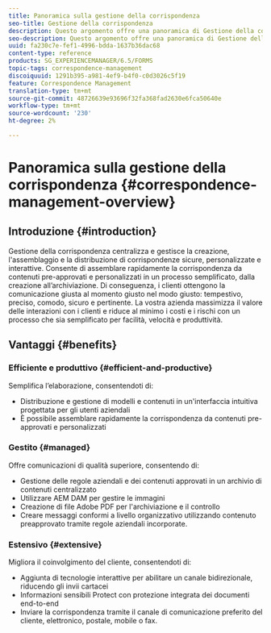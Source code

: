```yaml
---
title: Panoramica sulla gestione della corrispondenza
seo-title: Gestione della corrispondenza
description: Questo argomento offre una panoramica di Gestione della corrispondenza.
seo-description: Questo argomento offre una panoramica di Gestione della corrispondenza.
uuid: fa230c7e-fef1-4996-bdda-1637b36dac68
content-type: reference
products: SG_EXPERIENCEMANAGER/6.5/FORMS
topic-tags: correspondence-management
discoiquuid: 1291b395-a981-4ef9-b4f0-c0d3026c5f19
feature: Correspondence Management
translation-type: tm+mt
source-git-commit: 48726639e93696f32fa368fad2630e6fca50640e
workflow-type: tm+mt
source-wordcount: '230'
ht-degree: 2%

---
```



# Panoramica sulla gestione della corrispondenza {#correspondence-management-overview}

## Introduzione {#introduction}

Gestione della corrispondenza centralizza e gestisce la creazione, l&#39;assemblaggio e la distribuzione di corrispondenze sicure, personalizzate e interattive. Consente di assemblare rapidamente la corrispondenza da contenuti pre-approvati e personalizzati in un processo semplificato, dalla creazione all’archiviazione. Di conseguenza, i clienti ottengono la comunicazione giusta al momento giusto nel modo giusto: tempestivo, preciso, comodo, sicuro e pertinente. La vostra azienda massimizza il valore delle interazioni con i clienti e riduce al minimo i costi e i rischi con un processo che sia semplificato per facilità, velocità e produttività.

## Vantaggi {#benefits}

### Efficiente e produttivo {#efficient-and-productive}

Semplifica l’elaborazione, consentendoti di:

* Distribuzione e gestione di modelli e contenuti in un&#39;interfaccia intuitiva progettata per gli utenti aziendali
* È possibile assemblare rapidamente la corrispondenza da contenuti pre-approvati e personalizzati

### Gestito {#managed}

Offre comunicazioni di qualità superiore, consentendo di:

* Gestione delle regole aziendali e dei contenuti approvati in un archivio di contenuti centralizzato
* Utilizzare AEM DAM per gestire le immagini
* Creazione di file Adobe PDF per l&#39;archiviazione e il controllo
* Creare messaggi conformi a livello organizzativo utilizzando contenuto preapprovato tramite regole aziendali incorporate.

### Estensivo {#extensive}

Migliora il coinvolgimento del cliente, consentendoti di:

* Aggiunta di tecnologie interattive per abilitare un canale bidirezionale, riducendo gli invii cartacei
* Informazioni sensibili Protect con protezione integrata dei documenti end-to-end
* Inviare la corrispondenza tramite il canale di comunicazione preferito del cliente, elettronico, postale, mobile o fax.

